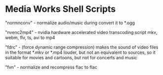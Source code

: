 # Media Works Shell Scripts

"normnconv" - normalize audio/music during convert it to *.ogg 
  
"nvenc2mp4" - nvidia hardware accelerated video transcoding script mkv, webm, flv, ts, avi to mp4

"fdrc" - (force dynamic range compression) makes the sound of video files in the format *.mkv or *.mp4 louder, but not an  equivalent to sources, so it suitable for movies and cartoons, but not for concerts and music

"fvn" - normalize and recompress flac to flac
